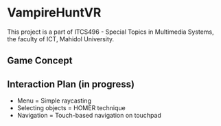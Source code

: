 # VampireHuntVR
This project is a part of ITCS496 - Special Topics in Multimedia Systems, the faculty of ICT, Mahidol University.

## Game Concept

## Interaction Plan (in progress)
- Menu = Simple raycasting
- Selecting objects = HOMER technique
- Navigation = Touch-based navigation on touchpad
